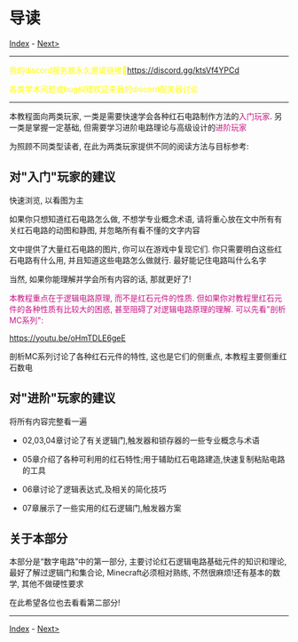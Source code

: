 # 导读

[Index](index.md) - [Next>](01.md)

---

<font color=yellow>

我的discord服务器永久邀请链接🔗<https://discord.gg/ktsVf4YPCd>

各类学术问题或bug纠错欢迎来我的discord服务器讨论

</font>

---

本教程面向两类玩家, 一类是需要快速学会各种红石电路制作方法的<font color=MediumVioletRed>入门玩家</font>.
另一类是掌握一定基础, 但需要学习进阶电路理论与高级设计的<font color=MediumVioletRed>进阶玩家</font>

为照顾不同类型读者, 在此为两类玩家提供不同的阅读方法与目标参考:

## 对"入门"玩家的建议

快速浏览, 以看图为主

如果你只想知道红石电路怎么做, 不想学专业概念术语, 请将重心放在文中所有有关红石电路的动图和静图, 并忽略所有看不懂的文字内容

文中提供了大量红石电路的图片, 你可以在游戏中复现它们.
你只需要明白这些红石电路有什么用, 并且知道这些电路怎么做就行.
最好能记住电路叫什么名字

当然, 如果你能理解并学会所有内容的话, 那就更好了!

<font color=MediumVioletRed>

本教程重点在于逻辑电路原理, 而不是红石元件的性质.
但如果你对教程里红石元件的各种性质有比较大的困惑, 甚至阻碍了对逻辑电路原理的理解.
可以先看"剖析MC系列":

</font>

<https://youtu.be/oHmTDLE6geE>

剖析MC系列讨论了各种红石元件的特性, 这也是它们的侧重点, 本教程主要侧重红石数电

## 对"进阶"玩家的建议

将所有内容完整看一遍

* 02,03,04章讨论了有关逻辑门,触发器和锁存器的一些专业概念与术语

* 05章介绍了各种可利用的红石特性;用于辅助红石电路建造,快速复制粘贴电路的工具

* 06章讨论了逻辑表达式,及相关的简化技巧

* 07章展示了一些实用的红石逻辑门,触发器方案

## 关于本部分

本部分是“数字电路”中的第一部分, 主要讨论红石逻辑电路基础元件的知识和理论, 最好了解过逻辑门和集合论, Minecraft必须相对熟练, 不然很麻烦!还有基本的数学, 其他不做硬性要求

在此希望各位也去看看第二部分!

---

[Index](index.md) - [Next>](01.md)